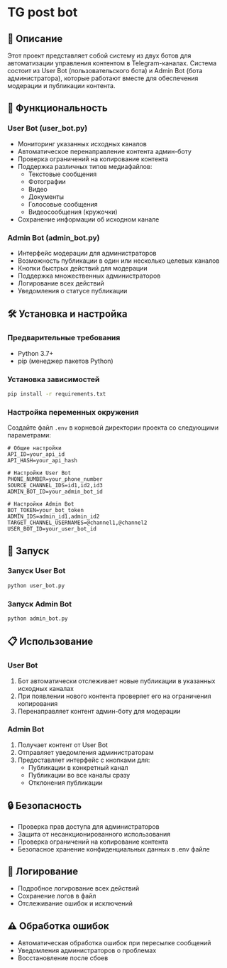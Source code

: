 # TG post bot

## 📝 Описание
Этот проект представляет собой систему из двух ботов для автоматизации управления контентом в Telegram-каналах. Система состоит из User Bot (пользовательского бота) и Admin Bot (бота администратора), которые работают вместе для обеспечения модерации и публикации контента.

## 🚀 Функциональность

### User Bot (user_bot.py)
- Мониторинг указанных исходных каналов
- Автоматическое перенаправление контента админ-боту
- Проверка ограничений на копирование контента
- Поддержка различных типов медиафайлов:
  - Текстовые сообщения
  - Фотографии
  - Видео
  - Документы
  - Голосовые сообщения
  - Видеосообщения (кружочки)
- Сохранение информации об исходном канале

### Admin Bot (admin_bot.py)
- Интерфейс модерации для администраторов
- Возможность публикации в один или несколько целевых каналов
- Кнопки быстрых действий для модерации
- Поддержка множественных администраторов
- Логирование всех действий
- Уведомления о статусе публикации

## 🛠 Установка и настройка

### Предварительные требования
- Python 3.7+
- pip (менеджер пакетов Python)

### Установка зависимостей
```bash
pip install -r requirements.txt
```

### Настройка переменных окружения
Создайте файл `.env` в корневой директории проекта со следующими параметрами:

```env
# Общие настройки
API_ID=your_api_id
API_HASH=your_api_hash

# Настройки User Bot
PHONE_NUMBER=your_phone_number
SOURCE_CHANNEL_IDS=id1,id2,id3
ADMIN_BOT_ID=your_admin_bot_id

# Настройки Admin Bot
BOT_TOKEN=your_bot_token
ADMIN_IDS=admin_id1,admin_id2
TARGET_CHANNEL_USERNAMES=@channel1,@channel2
USER_BOT_ID=your_user_bot_id
```

## 🚦 Запуск

### Запуск User Bot
```bash
python user_bot.py
```

### Запуск Admin Bot
```bash
python admin_bot.py
```

## 📋 Использование

### User Bot
1. Бот автоматически отслеживает новые публикации в указанных исходных каналах
2. При появлении нового контента проверяет его на ограничения копирования
3. Перенаправляет контент админ-боту для модерации

### Admin Bot
1. Получает контент от User Bot
2. Отправляет уведомления администраторам
3. Предоставляет интерфейс с кнопками для:
   - Публикации в конкретный канал
   - Публикации во все каналы сразу
   - Отклонения публикации

## 🔒 Безопасность
- Проверка прав доступа для администраторов
- Защита от несанкционированного использования
- Проверка ограничений на копирование контента
- Безопасное хранение конфиденциальных данных в .env файле

## 📝 Логирование
- Подробное логирование всех действий
- Сохранение логов в файл
- Отслеживание ошибок и исключений

## ⚠️ Обработка ошибок
- Автоматическая обработка ошибок при пересылке сообщений
- Уведомления администраторов о проблемах
- Восстановление после сбоев
